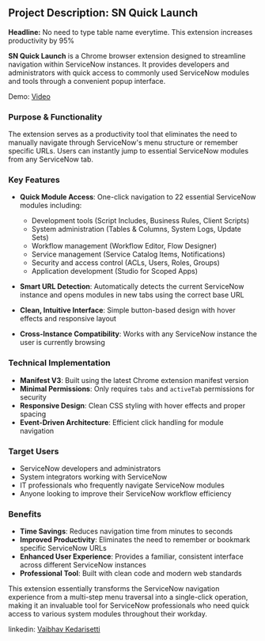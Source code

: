 ## Project Description: SN Quick Launch

**Headline:** No need to type table name everytime. This extension increases productivity by 95%

**SN Quick Launch** is a Chrome browser extension designed to streamline navigation within ServiceNow instances. It provides developers and administrators with quick access to commonly used ServiceNow modules and tools through a convenient popup interface.

Demo: [Video](https://drive.google.com/file/d/1v3cq8XqlO53QbUhUkIptTyUjii89Atlr/view?usp=sharing)

### **Purpose & Functionality**
The extension serves as a productivity tool that eliminates the need to manually navigate through ServiceNow's menu structure or remember specific URLs. Users can instantly jump to essential ServiceNow modules from any ServiceNow tab.

### **Key Features**
- **Quick Module Access**: One-click navigation to 22 essential ServiceNow modules including:
  - Development tools (Script Includes, Business Rules, Client Scripts)
  - System administration (Tables & Columns, System Logs, Update Sets)
  - Workflow management (Workflow Editor, Flow Designer)
  - Service management (Service Catalog Items, Notifications)
  - Security and access control (ACLs, Users, Roles, Groups)
  - Application development (Studio for Scoped Apps)

- **Smart URL Detection**: Automatically detects the current ServiceNow instance and opens modules in new tabs using the correct base URL
- **Clean, Intuitive Interface**: Simple button-based design with hover effects and responsive layout
- **Cross-Instance Compatibility**: Works with any ServiceNow instance the user is currently browsing

### **Technical Implementation**
- **Manifest V3**: Built using the latest Chrome extension manifest version
- **Minimal Permissions**: Only requires `tabs` and `activeTab` permissions for security
- **Responsive Design**: Clean CSS styling with hover effects and proper spacing
- **Event-Driven Architecture**: Efficient click handling for module navigation

### **Target Users**
- ServiceNow developers and administrators
- System integrators working with ServiceNow
- IT professionals who frequently navigate ServiceNow modules
- Anyone looking to improve their ServiceNow workflow efficiency

### **Benefits**
- **Time Savings**: Reduces navigation time from minutes to seconds
- **Improved Productivity**: Eliminates the need to remember or bookmark specific ServiceNow URLs
- **Enhanced User Experience**: Provides a familiar, consistent interface across different ServiceNow instances
- **Professional Tool**: Built with clean code and modern web standards

This extension essentially transforms the ServiceNow navigation experience from a multi-step menu traversal into a single-click operation, making it an invaluable tool for ServiceNow professionals who need quick access to various system modules throughout their workday.

linkedin: [Vaibhav Kedarisetti](https://www.linkedin.com/in/vaibhav-kedarisetti/)
